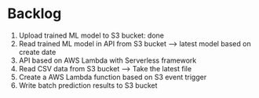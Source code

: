 # Backlog

1. Upload trained ML model to S3 bucket: done
2. Read trained ML model in API from S3 bucket --> latest model based 
on create date
3. API based on AWS Lambda with Serverless framework
4. Read CSV data from S3 bucket --> Take the latest file 
5. Create a AWS Lambda function based on S3 event trigger
6. Write batch prediction results to S3 bucket

